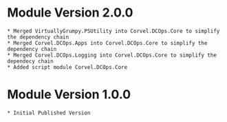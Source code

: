 # Module Version 2.0.0
	* Merged VirtuallyGrumpy.PSUtility into Corvel.DCOps.Core to simplify the dependency chain
	* Merged Corvel.DCOps.Apps into Corvel.DCOps.Core to simplify the dependency chain
	* Merged Corvel.DCOps.Logging into Corvel.DCOps.Core to simplify the dependecy chain
	* Added script module Corvel.DCOps.Core
  
# Module Version 1.0.0
	* Initial Published Version